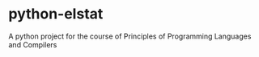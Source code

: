 # python-elstat
A python project for the course of Principles of Programming Languages and Compilers
